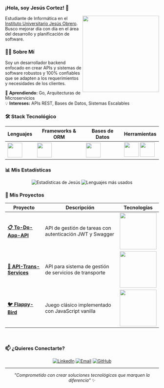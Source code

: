 <h3>¡Hola, soy Jesús Cortez! 🫶</h3>
<picture> 
  <img align="right" src="https://github.com/7oSkaaa/7oSkaaa/blob/main/Images/Right_Side.gif?raw=true" width="250px">
</picture>

<p>Estudiante de Informática en el <a href="http://www.iujobarquisimeto.edu.ve/">Instituto Universitario Jesús Obrero</a>. Busco mejorar día con día en el área del desarrollo y planificación de software.</p>

<h3>🧑‍💻 Sobre Mí</h3>
<p>Soy un desarrollador backend enfocado en crear APIs y sistemas de software robustos y 100% confiables que se adapten a los requerimientos y necesidades de los clientes.</p>
<p>🌱 <strong>Aprendiendo:</strong> Go, Arquitecturas de Microservicios<br>
💡 <strong>Intereses:</strong> APIs REST, Bases de Datos, Sistemas Escalables</p>

<h3>🛠️ Stack Tecnológico</h3>
<div align="center">

| Lenguajes | Frameworks & ORM | Bases de Datos | Herramientas |
|-----------|------------------|----------------|--------------|
| <img src="https://skillicons.dev/icons?i=php,nodejs,go,js,cs" height="48" /> | <img src="https://skillicons.dev/icons?i=express,prisma" height="48" /> | <img src="https://skillicons.dev/icons?i=mysql,postgresql" height="48" /> | <img src="https://skillicons.dev/icons?i=git,github,vscode" height="48" /> <img src="https://cdn.simpleicons.org/swagger/85EA2D" height="48" width="48" /> |

</div>

<h3>📊 Mis Estadísticas</h3>
<div align="center">
    
![Estadísticas de Jesús](https://github-readme-stats.vercel.app/api?username=RitoTorri&show_icons=true&theme=github_dark&hide_border=true&count_private=true)
![Lenguajes más usados](https://github-readme-stats.vercel.app/api/top-langs/?username=RitoTorri&layout=compact&theme=github_dark&hide_border=true)

</div>

<h3>🚀 Mis Proyectos</h3>

<div align="center">

| Proyecto | Descripción | Tecnologías |
|----------|-------------|-------------|
| [**📋 To-Do-App-API**](https://github.com/RitoTorri/To-Do-App-API) | API de gestión de tareas con autenticación JWT y Swagger | <img src="https://skillicons.dev/icons?i=nodejs,express,postgresql,prisma" width="120" /> |
| [**🚚 API-Trans-Services**](https://github.com/RitoTorri/API-Trans-Services) | API para sistema de gestión de servicios de transporte | <img src="https://skillicons.dev/icons?i=nodejs,express,mysql,prisma" width="120" /> |
| [**🐦 Flappy-Bird**](https://github.com/RitoTorri/Flappy-Bird) | Juego clásico implementado con JavaScript vanilla | <img src="https://skillicons.dev/icons?i=html,css,js" width="120" /> |

</div>

<br>

<h3>📫 ¿Quieres Conectarte?</h3>
<div align="center">

[![LinkedIn](https://img.shields.io/badge/LinkedIn-0077B5?style=for-the-badge&logo=linkedin&logoColor=white)](https://www.linkedin.com/in/francisco-cortez-torres-553693380)
[![Email](https://img.shields.io/badge/Gmail-D14836?style=for-the-badge&logo=gmail&logoColor=white)](mailto:cortezfrancisco025@gmail.com)
[![GitHub](https://img.shields.io/badge/Seguirme_en_GitHub-181717?style=for-the-badge&logo=github&logoColor=white)](https://github.com/RitoTorri)

</div>

---

<div align="center">
  
*"Comprometido con crear soluciones tecnológicas que marquen la diferencia"* ✨

</div>

